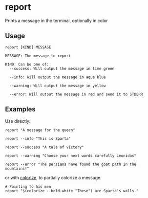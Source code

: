 # report

Prints a message in the terminal, optionally in color

## Usage

```text
report [KIND] MESSAGE

MESSAGE: The message to report

KIND: Can be one of:
  --success: Will output the message in lime green

  --info: Will output the message in aqua blue

  --warning: Will output the message in yellow

  --error: Will output the message in red and send it to STDERR

```

## Examples

Use directly:

```shell
report "A message for the queen"
```

```shell
report --info "This is Sparta"
```

```shell
report --success "A tale of victory"
```

```shell
report --warning "Choose your next words carefully Leonidas"
```

```shell
report --error "The persians have found the goat path in the mountains!"
```

or with [colorize](/docs/utils/colorize.md), to partially colorize a message:

```shell
# Pointing to his men
report "$(colorize --bold-white "These") are Sparta's walls."
```
